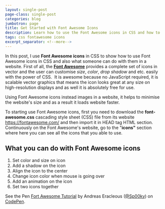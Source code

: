 ```yaml
---
layout: single-post
page-class: single-post
categories: blog
jumbotron: page
title: Get Started with Font Awesome Icons
description: Learn how to use the Font Awesome icons in CSS and how to customise it.
tags: css fontawesome icons
excerpt_separator: <!--more-->
---
```


In this post, I use <strong>Font Awesome icons</strong> in CSS to show how to use Font Awesome icons in CSS and also what someone can do with them in a website. First of all, the <span style="text-decoration: underline;"><strong>Font Awesome</strong></span> provides a complete set of icons in vector and the user can customise <em>size</em>, <em>color</em>, <em>drop shadow</em> and etc. easily with the power of CSS.  It is awesome because no JavaScript required, it is scalable vector graphics that means the icon looks great at any size on high-resolution displays and as well it is absolutely free for use.
<!--more-->
Using Font Awesome icons instead images in a website, it helps to minimise the website's size and as a result it loads website faster.

To starting use Font Awesome icons, first you need to download the <strong>font-awesome.css</strong> cascading style sheet (CSS) file from its website <a title="Font Awesome Website" href="https://fontawesome.com/" target="_blank" rel="nofollow">https://fontawesome.com/</a> and then import it in HEAD tag HTML section. Continuously on the Font Awesome's website, go to the "<strong>icons"</strong> section where here you can see all the icons that you able to use.
<h2>What you can do with Font Awesome icons</h2>
<ol>
 	<li>Set color and size on icon</li>
 	<li>Add a shadow on the icon</li>
 	<li>Align the icon to the center</li>
 	<li>Change icon color when mouse is going over</li>
 	<li>Add an animation on the icon</li>
 	<li>Set two icons together</li>
</ol>

<p data-height="300" data-theme-id="9796" data-slug-hash="YPYVba" data-default-tab="result" data-user="Sp00ky" data-pen-title="Fort Awesome Tutorial" class="codepen">See the Pen <a href="https://codepen.io/Sp00ky/pen/YPYVba/">Fort Awesome Tutorial</a> by Andreas Eracleous (<a href="https://codepen.io/Sp00ky">@Sp00ky</a>) on <a href="https://codepen.io">CodePen</a>.</p>
<script async src="https://static.codepen.io/assets/embed/ei.js"></script>